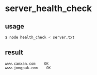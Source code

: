 # server_health_check

## usage
```bash
$ node health_check < server.txt
```

## result
```
www.canxan.com    OK
www.jongpak.com    OK
```
